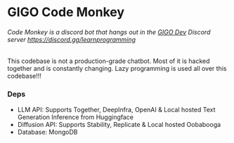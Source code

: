 # GIGO Code Monkey

###### Code Monkey is a discord bot that hangs out in the [GIGO Dev](https://www.gigo.dev) Discord server https://discord.gg/learnprogramming

This codebase is not a production-grade chatbot. Most of it is hacked together and is constantly changing. Lazy programming is used all over this codebase!!!

### Deps
- LLM API: Supports Together, DeepInfra, OpenAI & Local hosted Text Generation Inference from Huggingface
- Diffusion API: Supports Stability, Replicate & Local hosted Oobabooga
- Database: MongoDB
